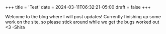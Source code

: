 +++
title = 'Test'
date = 2024-03-11T06:32:21-05:00
draft = false
+++

 Welcome to the blog where I will post updates! Currently finishing up some work on the site, so please stick around while we get the bugs worked out <3 -Shira
